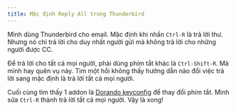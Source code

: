 ```yaml
---
title: Mặc định Reply All trong Thunderbird
---
```


Mình dùng Thunderbird cho email. Mặc định khi nhấn `Ctrl-R` là trả lời thư. Nhưng nó chỉ trả lời cho duy nhất người gửi mà không trả lời cho những người được CC.

Để trả lời cho tất cả mọi người, phải dùng phím tắt khác là `Ctrl-Shift-R`. Mà mình hay quên vụ này. Tìm một hồi không thấy hướng dẫn nào đổi việc trả lời sang mặc định là trả lời tất cả mọi người.

Cuối cùng tìm thấy 1 addon là [Dorando keyconfig](https://addons.thunderbird.net/en-US/thunderbird/addon/dorando-keyconfig/) để thay đổi phím tắt. Mình sửa `Ctrl-R` thành trả lời tất cả mọi người. Vậy là xong!